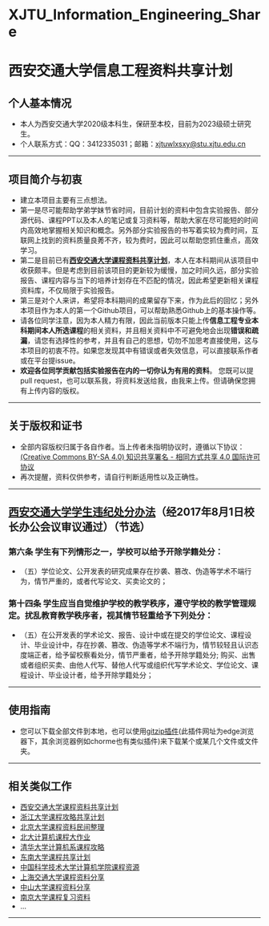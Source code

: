 # XJTU_Information_Engineering_Share
# 西安交通大学信息工程资料共享计划
## 个人基本情况
* 本人为西安交通大学2020级本科生，保研至本校，目前为2023级硕士研究生。
* 个人联系方式：QQ：3412335031；邮箱：xjtuwlxsxy@stu.xjtu.edu.cn
---
## 项目简介与初衷
* 建立本项目主要有三点想法。
* 第一是尽可能帮助学弟学妹节省时间，目前计划的资料中包含实验报告、部分源代码、课程PPT以及本人的笔记或复习资料等，帮助大家在尽可能短的时间内高效地掌握相关知识和概念。另外部分实验报告的书写着实较为费时间，互联网上找到的资料质量良莠不齐，较为费时，因此可以帮助您抓住重点，高效学习。
* 第二是目前已有[**西安交通大学课程资料共享计划**](https://github.com/Bright-Hsu/XJTU-Share)，本人在本科期间从该项目中收获颇丰。但是考虑到目前该项目的更新较为缓慢，加之时间久远，部分实验报告、课程内容与当下的培养计划存在不匹配的情况，因此希望更新相关课程资料库，不仅局限于实验报告。
* 第三是对个人来讲，希望将本科期间的成果留存下来，作为此后的回忆；另外本项目作为本人的第一个Github项目，可以帮助熟悉Github上的基本操作等。
* 请各位同学注意，因为本人精力有限，因此当前版本只能上传**信息工程专业本科期间本人所选课程**的相关资料，并且相关资料中不可避免地会出现**错误和疏漏**，请您有选择性的参考，并且有自己的思想，切勿不加思考直接使用，这与本项目的初衷不符。如果您发现其中有错误或者失效信息，可以直接联系作者或在平台提issue。
* **欢迎各位同学贡献包括实验报告在内的一切你认为有用的资料**。 您既可以提pull request，也可以联系我，将资料发送给我，由我来上传。但请确保您拥有上传内容的版权。
---
## 关于版权和证书
* 全部内容版权归属于各自作者。当上传者未指明协议时，遵循以下协议：
[(Creative Commons BY-SA 4.0) 知识共享署名 - 相同方式共享 4.0 国际许可协议](https://creativecommons.org/licenses/by-nc-sa/4.0/deed.en)
* 再次提醒，资料仅供参考，请自行判断适用性以及正确性。
---
## [西安交通大学学生违纪处分办法](https://gs.xjtu.edu.cn/info/1222/8524.htm)（经2017年8月1日校长办公会议审议通过）（节选）
### 第六条 学生有下列情形之一，学校可以给予开除学籍处分：
* （五）学位论文、公开发表的研究成果存在抄袭、篡改、伪造等学术不端行为，情节严重的，或者代写论文、买卖论文的；
### 第十四条 学生应当自觉维护学校的教学秩序，遵守学校的教学管理规定。扰乱教育教学秩序者，视其情节轻重给予下列处分：
* （五）在公开发表的学术论文、报告、设计中或在提交的学位论文、课程设计、毕业设计中，存在抄袭、篡改、伪造等学术不端行为，情节较轻且认识态度端正者，给予留校察看处分，情节严重者，给予开除学籍处分; 购买、出售或者组织买卖、由他人代写、替他人代写或组织代写学术论文、学位论文、课程设计、毕业设计者，给予开除学籍处分；
---
## 使用指南
* 您可以下载全部文件到本地，也可以使用[gitzip插件](https://microsoftedge.microsoft.com/addons/detail/gitzip-for-github/iemilfmlaliblejogfofhmjbfiaiegnd)(此插件网址为edge浏览器下，其余浏览器例如chorme也有类似插件)来下载某个或某几个文件或文件夹。
---
## 相关类似工作
* [西安交通大学课程资料共享计划](https://github.com/Bright-Hsu/XJTU-Share)
* [浙江大学课程攻略共享计划](https://github.com/QSCTech/zju-icicles)
* [北京大学课程资料民间整理](https://github.com/lib-pku/libpku)
* [北大计算机课程大作业](https://github.com/tongtzeho/PKUCourse)
* [清华大学计算机系课程攻略](https://github.com/PKUanonym/REKCARC-TSC-UHT)
* [东南大学课程共享计划](https://github.com/zjdx1998/seucourseshare)
* [中国科学技术大学计算机学院课程资源](https://github.com/USTC-Resource/USTC-Course)
* [上海交通大学课程资料分享](https://github.com/CoolPhilChen/SJTU-Courses/)
* [中山大学课程资料分享](https://github.com/sysuexam/SYSU-Exam)
* [南京大学课程复习资料](https://github.com/idealclover/NJU-Review-Materials)
* ...
---
